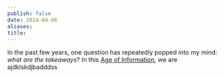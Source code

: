 ```yaml
---
publish: false
date: 2024-04-06
aliases: 
title:
---
```

In the past few years, one question has repeatedly popped into my mind: *what are the takeaways*? In this [Age of Information](https://en.wikipedia.org/wiki/Information_Age), we are ajdklskdjbadddss